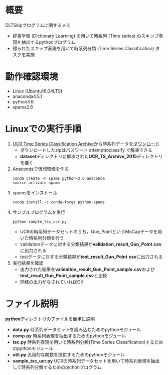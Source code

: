 # 概要
DLTSkipプログラムに関するメモ
- 辞書学習 (Dictionary Learning) を用いて時系列 (Time series) のスキップ表現を抽出するpythonプログラム
- 得られたスキップ表現を用いて時系列分類 (Time Series Classification) タスクを実施

# 動作確認環境
- Linux (Ubuntu16.04LTS)
- anaconda4.5.1
- python3.6
- spams2.6

# Linuxでの実行手順
1. [UCR Time Series Classification Archive](http://www.cs.ucr.edu/~eamonn/time_series_data/)から時系列データを[ダウンロード](http://www.cs.ucr.edu/~eamonn/time_series_data/UCR_TS_Archive_2015.zip)
    - ダウンロードしたzipはパスワード attempttoclassify で解凍できる
    - **dataset**ディレクトリに解凍された**UCR_TS_Archive_2015**ディレクトリを置く
1. Anacondaで仮想環境を作る
    ```
    conda create -n spams python=3.6 anaconda
    source activate spams
    ```
1. spamsをインストール
    ```
    conda install -c conda-forge python-spams
    ```
1. サンプルプログラムを実行
    ```
    python sample_tsc_ucr.py
    ```
    - UCRの時系列データセットのうち，Gun_PointというMoCapデータを用いた時系列分類を行う
    - validationデータに対する分類結果が**validation_result_Gun_Point.csv**に出力される
    - testデータに対する分類結果が**test_result_Gun_Point.csv**に出力される
1. 実行結果を確認
    - 出力された結果を**validation_result_Gun_Point_sample.csv**および**test_result_Gun_Point_sample.csv**と比較
    - 同様の出力がなされていればOK

# ファイル説明
**python**ディレクトリのファイルを簡単に説明
- **data.py** 時系列データセットを読み込むためのpythonモジュール
- **comp.py** 時系列表現を抽出するためのpythonモジュール
- **tsc.py** 時系列表現を用いて時系列分類(Time Series Classification)するためのpythonモジュール
- **util.py** 汎用的な関数を提供するためのpythonモジュール
- **sample_tsc_ucr.py** UCRの時系列データセットを用いて時系列表現を抽出して時系列分類するためのpythonプログラム
